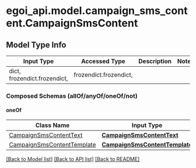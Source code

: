 # egoi_api.model.campaign_sms_content.CampaignSmsContent

## Model Type Info
Input Type | Accessed Type | Description | Notes
------------ | ------------- | ------------- | -------------
dict, frozendict.frozendict,  | frozendict.frozendict,  |  | 

### Composed Schemas (allOf/anyOf/oneOf/not)
#### oneOf
Class Name | Input Type | Accessed Type | Description | Notes
------------- | ------------- | ------------- | ------------- | -------------
[CampaignSmsContentText](CampaignSmsContentText.md) | [**CampaignSmsContentText**](CampaignSmsContentText.md) | [**CampaignSmsContentText**](CampaignSmsContentText.md) |  | 
[CampaignSmsContentTemplate](CampaignSmsContentTemplate.md) | [**CampaignSmsContentTemplate**](CampaignSmsContentTemplate.md) | [**CampaignSmsContentTemplate**](CampaignSmsContentTemplate.md) |  | 

[[Back to Model list]](../../README.md#documentation-for-models) [[Back to API list]](../../README.md#documentation-for-api-endpoints) [[Back to README]](../../README.md)

